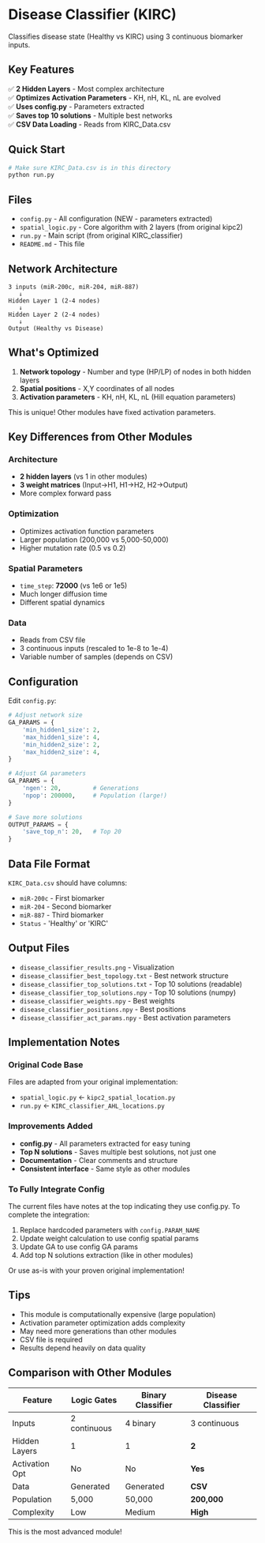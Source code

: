# Disease Classifier (KIRC)

Classifies disease state (Healthy vs KIRC) using 3 continuous biomarker inputs.

## Key Features

✅ **2 Hidden Layers** - Most complex architecture  
✅ **Optimizes Activation Parameters** - KH, nH, KL, nL are evolved  
✅ **Uses config.py** - Parameters extracted  
✅ **Saves top 10 solutions** - Multiple best networks  
✅ **CSV Data Loading** - Reads from KIRC_Data.csv  

## Quick Start

```bash
# Make sure KIRC_Data.csv is in this directory
python run.py
```

## Files

- `config.py` - All configuration (NEW - parameters extracted)
- `spatial_logic.py` - Core algorithm with 2 layers (from original kipc2)
- `run.py` - Main script (from original KIRC_classifier)
- `README.md` - This file

## Network Architecture

```
3 inputs (miR-200c, miR-204, miR-887)
   ↓
Hidden Layer 1 (2-4 nodes)
   ↓
Hidden Layer 2 (2-4 nodes)
   ↓
Output (Healthy vs Disease)
```

## What's Optimized

1. **Network topology** - Number and type (HP/LP) of nodes in both hidden layers
2. **Spatial positions** - X,Y coordinates of all nodes
3. **Activation parameters** - KH, nH, KL, nL (Hill equation parameters)

This is unique! Other modules have fixed activation parameters.

## Key Differences from Other Modules

### Architecture
- **2 hidden layers** (vs 1 in other modules)
- **3 weight matrices** (Input→H1, H1→H2, H2→Output)
- More complex forward pass

### Optimization
- Optimizes activation function parameters
- Larger population (200,000 vs 5,000-50,000)
- Higher mutation rate (0.5 vs 0.2)

### Spatial Parameters
- `time_step`: **72000** (vs 1e6 or 1e5)
- Much longer diffusion time
- Different spatial dynamics

### Data
- Reads from CSV file
- 3 continuous inputs (rescaled to 1e-8 to 1e-4)
- Variable number of samples (depends on CSV)

## Configuration

Edit `config.py`:

```python
# Adjust network size
GA_PARAMS = {
    'min_hidden1_size': 2,
    'max_hidden1_size': 4,
    'min_hidden2_size': 2,
    'max_hidden2_size': 4,
}

# Adjust GA parameters
GA_PARAMS = {
    'ngen': 20,         # Generations
    'npop': 200000,     # Population (large!)
}

# Save more solutions
OUTPUT_PARAMS = {
    'save_top_n': 20,   # Top 20
}
```

## Data File Format

`KIRC_Data.csv` should have columns:
- `miR-200c` - First biomarker
- `miR-204` - Second biomarker
- `miR-887` - Third biomarker
- `Status` - 'Healthy' or 'KIRC'

## Output Files

- `disease_classifier_results.png` - Visualization
- `disease_classifier_best_topology.txt` - Best network structure
- `disease_classifier_top_solutions.txt` - Top 10 solutions (readable)
- `disease_classifier_top_solutions.npy` - Top 10 solutions (numpy)
- `disease_classifier_weights.npy` - Best weights
- `disease_classifier_positions.npy` - Best positions
- `disease_classifier_act_params.npy` - Best activation parameters

## Implementation Notes

### Original Code Base
Files are adapted from your original implementation:
- `spatial_logic.py` ← `kipc2_spatial_location.py`
- `run.py` ← `KIRC_classifier_AHL_locations.py`

### Improvements Added
- **config.py** - All parameters extracted for easy tuning
- **Top N solutions** - Saves multiple best solutions, not just one
- **Documentation** - Clear comments and structure
- **Consistent interface** - Same style as other modules

### To Fully Integrate Config
The current files have notes at the top indicating they use config.py.
To complete the integration:

1. Replace hardcoded parameters with `config.PARAM_NAME`
2. Update weight calculation to use config spatial params
3. Update GA to use config GA params
4. Add top N solutions extraction (like in other modules)

Or use as-is with your proven original implementation!

## Tips

- This module is computationally expensive (large population)
- Activation parameter optimization adds complexity
- May need more generations than other modules
- CSV file is required
- Results depend heavily on data quality

## Comparison with Other Modules

| Feature | Logic Gates | Binary Classifier | Disease Classifier |
|---------|-------------|-------------------|-------------------|
| Inputs | 2 continuous | 4 binary | 3 continuous |
| Hidden Layers | 1 | 1 | **2** |
| Activation Opt | No | No | **Yes** |
| Data | Generated | Generated | **CSV** |
| Population | 5,000 | 50,000 | **200,000** |
| Complexity | Low | Medium | **High** |

This is the most advanced module!
